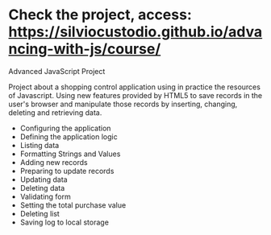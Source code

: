 # Check the project, access: https://silviocustodio.github.io/advancing-with-js/course/

Advanced JavaScript Project

Project about a shopping control application using in practice the resources of Javascript. Using new features provided by HTML5 to save records in the user's browser and manipulate those records by inserting, changing, deleting and retrieving data.

* Configuring the application
* Defining the application logic
* Listing data
* Formatting Strings and Values
* Adding new records
* Preparing to update records
* Updating data
* Deleting data
* Validating form
* Setting the total purchase value
* Deleting list
* Saving log to local storage

